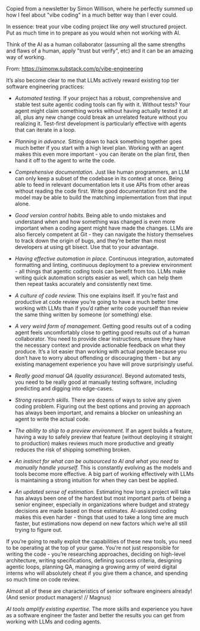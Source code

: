 Copied from a newsletter by Simon Willison, where he perfectly summed up how I feel about "vibe coding" in a much better way than I ever could.

In essence: treat your vibe coding project like *any* well structured project. Put as much time in to prepare as you would when not working with AI. 

Think of the AI as a human collaborator (assuming all the same strengths and flaws of a human, apply "trust but verify", etc) and it can be an amazing way of working.

From: https://simonw.substack.com/p/vibe-engineering

It’s also become clear to me that LLMs actively reward existing top tier software engineering practices:

- *Automated testing.* If your project has a robust, comprehensive and stable test suite agentic coding tools can fly with it. Without tests? Your agent might claim something works without having actually tested it at all, plus any new change could break an unrelated feature without you realizing it. Test-first development is particularly effective with agents that can iterate in a loop.

- *Planning in advance.* Sitting down to hack something together goes much better if you start with a high level plan. Working with an agent makes this even more important - you can iterate on the plan first, then hand it off to the agent to write the code.

- *Comprehensive documentation.* Just like human programmers, an LLM can only keep a subset of the codebase in its context at once. Being able to feed in relevant documentation lets it use APIs from other areas without reading the code first. Write good documentation first and the model may be able to build the matching implementation from that input alone.

- *Good version control habits.* Being able to undo mistakes and understand when and how something was changed is even more important when a coding agent might have made the changes. LLMs are also fiercely competent at Git - they can navigate the history themselves to track down the origin of bugs, and they’re better than most developers at using git bisect. Use that to your advantage.

- *Having effective automation in place.* Continuous integration, automated formatting and linting, continuous deployment to a preview environment - all things that agentic coding tools can benefit from too. LLMs make writing quick automation scripts easier as well, which can help them then repeat tasks accurately and consistently next time.

- *A culture of code review.* This one explains itself. If you’re fast and productive at code review you’re going to have a much better time working with LLMs than if you’d rather write code yourself than review the same thing written by someone (or something) else.

- *A very weird form of management.* Getting good results out of a coding agent feels uncomfortably close to getting good results out of a human collaborator. You need to provide clear instructions, ensure they have the necessary context and provide actionable feedback on what they produce. It’s a lot easier than working with actual people because you don’t have to worry about offending or discouraging them - but any existing management experience you have will prove surprisingly useful.

- *Really good manual QA (quality assurance).* Beyond automated tests, you need to be really good at manually testing software, including predicting and digging into edge-cases.

- *Strong research skills.* There are dozens of ways to solve any given coding problem. Figuring out the best options and proving an approach has always been important, and remains a blocker on unleashing an agent to write the actual code.

- *The ability to ship to a preview environment.* If an agent builds a feature, having a way to safely preview that feature (without deploying it straight to production) makes reviews much more productive and greatly reduces the risk of shipping something broken.

- *An instinct for what can be outsourced to AI and what you need to manually handle yourself.* This is constantly evolving as the models and tools become more effective. A big part of working effectively with LLMs is maintaining a strong intuition for when they can best be applied.

- *An updated sense of estimation.* Estimating how long a project will take has always been one of the hardest but most important parts of being a senior engineer, especially in organizations where budget and strategy decisions are made based on those estimates. AI-assisted coding makes this even harder - things that used to take a long time are much faster, but estimations now depend on new factors which we’re all still trying to figure out.

If you’re going to really exploit the capabilities of these new tools, you need to be operating at the top of your game. You’re not just responsible for writing the code - you’re researching approaches, deciding on high-level architecture, writing specifications, defining success criteria, designing agentic loops, planning QA, managing a growing army of weird digital interns who will absolutely cheat if you give them a chance, and spending so much time on code review.

Almost all of these are characteristics of senior software engineers already! (And senior product managers! // Magnus)

*AI tools amplify existing expertise.* The more skills and experience you have as a software engineer the faster and better the results you can get from working with LLMs and coding agents.
